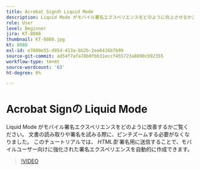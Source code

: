 ```yaml
---
title: Acrobat Signの Liquid Mode
description: Liquid Mode がモバイル署名エクスペリエンスをどのように向上させるかご覧ください
role: User
level: Beginner
jira: KT-8086
thumbnail: KT-8086.jpg
kt: 8086
exl-id: e7680e55-d95d-413a-bb2b-2ee6416b7b99
source-git-commit: ad54f7afa78b0fbb31eccf455723a8890cb92355
workflow-type: tm+mt
source-wordcount: '63'
ht-degree: 0%

---
```


# Acrobat Signの Liquid Mode

Liquid Mode がモバイル署名エクスペリエンスをどのように改善するかご覧ください。 文書の読み取りや署名を試みる際に、ピンチズームする必要がなくなりました。 このチュートリアルでは、 _HTML型_ 署名用に送信することで、モバイルユーザー向けに強化された署名エクスペリエンスを自動的に作成できます。

>[!VIDEO](https://video.tv.adobe.com/v/333803?quality=12&learn=on&hidetitle=true)

